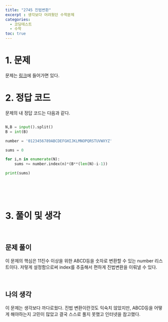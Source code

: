 ```yaml
---
title: "2745 진법변환"
excerpt : 생각보다 어려웠던 수학문제
categories:
  - 코딩테스트
  - 수학
toc: true
---
```

  
# 1. 문제
문제는 [링크](https://www.acmicpc.net/problem/2745)에 들어가면 있다.

# 2. 정답 코드

문제의 내 정답 코드는 다음과 같다.

```python

N,B = input().split()
B = int(B)

number = '0123456789ABCDEFGHIJKLMNOPQRSTUVWXYZ'

sums = 0

for i,n in enumerate(N):
    sums += number.index(n)*(B**(len(N)-i-1))

print(sums)

```

<br/><br/><br/>

# 3. 풀이 및 생각

<br/>

## 문제 풀이

이 문제의 핵심은 11진수 이상을 위한 ABCD등을 숫자로 변환할 수 있는 number 리스트이다.
저렇게 설정함으로써 index를 추출해서 편하게 진법변환을 이뤄낼 수 있다.

<br/> 

## 나의 생각

이 문제는 생각보다 까다로웠다. 진법 변환이란것도 익숙치 않았지만, ABCD등을 어떻게 해야하는지
고민이 많았고 결국 스스로 풀지 못했고 인터넷을 참고했다.